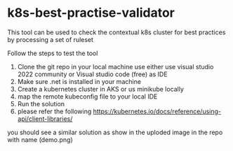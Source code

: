 # k8s-best-practise-validator
This tool can be used to check the contextual k8s cluster for best practices by processing a set of ruleset 

Follow the steps to test the tool

1) Clone the git repo in your local machine use either use visual studio 2022 community or Visual studio code (free) as IDE
2) Make sure .net is installed in your machine
3) Create a kubernetes cluster in AKS or us minikube locally 
4) map the remote kubeconfig file to your local IDE 
5) Run the solution 
6) please refer the following  https://kubernetes.io/docs/reference/using-api/client-libraries/


you should see a similar solution as show in the uploded image in the repo with name (demo.png)
